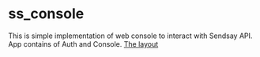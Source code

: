 # ss_console

  This is simple implementation of web console to interact with Sendsay API.
  App contains of Auth and Console. [The layout](https://www.figma.com/file/dCM3HsX0D9gD84angpbUB3oP/Test-exercise?node-id=8528%3A224)
